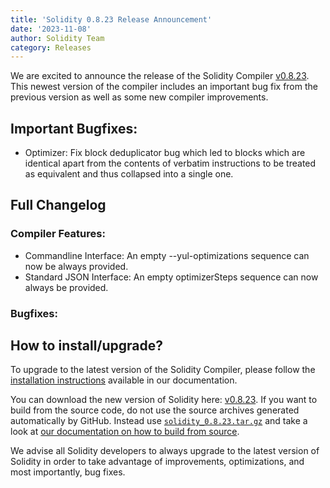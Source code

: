 ```yaml
---
title: 'Solidity 0.8.23 Release Announcement'
date: '2023-11-08'
author: Solidity Team
category: Releases
---
```


We are excited to announce the release of the Solidity Compiler [v0.8.23](https://github.com/ethereum/solidity/releases/tag/v0.8.23). This newest version of the compiler includes an important bug fix from the previous version as well as some new compiler improvements.

## Important Bugfixes:

* Optimizer: Fix block deduplicator bug which led to blocks which are identical apart from the contents of verbatim instructions to be treated as equivalent and thus collapsed into a single one.

## Full Changelog

### Compiler Features:

* Commandline Interface: An empty --yul-optimizations sequence can now be always provided.
* Standard JSON Interface: An empty optimizerSteps sequence can now always be provided.

### Bugfixes:

## How to install/upgrade?

To upgrade to the latest version of the Solidity Compiler, please follow the [installation instructions](https://docs.soliditylang.org/en/v0.8.23/installing-solidity.html) available in our documentation.

You can download the new version of Solidity here: [v0.8.23](https://github.com/ethereum/solidity/releases/tag/v0.8.23). If you want to build from the source code, do not use the source archives generated automatically by GitHub. Instead use [`solidity_0.8.23.tar.gz`](https://github.com/ethereum/solidity/releases/download/v0.8.23/solidity_0.8.23.tar.gz) and take a look at [our documentation on how to build from source](https://docs.soliditylang.org/en/v0.8.23/installing-solidity.html#building-from-source).

We advise all Solidity developers to always upgrade to the latest version of Solidity in order to take advantage of improvements, optimizations, and most importantly, bug fixes.
